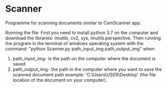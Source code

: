 # Scanner
Programme for scanning documents similar to CamScanner app.

Running the file:
First you need to install python 3.7 on the computer and download the libraries: imutils, cv2, sys, imutils.perspective.
Then running the program in the terminal of windows operating system with the command: 
"python Scanner.py path_input_img path_output_img" when 
1) path_input_img- is the path on the computer where the document is saved
2) path_output_img- the path in the computer where you want to save the scanned document
path example: 'C:\Users\USER\Desktop' (the file location of the document on your computer).
